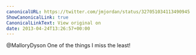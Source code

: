 ```yaml
---
canonicalURL: https://twitter.com/jmjordan/status/327051034113490945
ShowCanonicalLink: true
CanonicalLinkText: View original on
date: 2013-04-24T13:26:57+00:00
---
```

@MalloryDyson One of the things I miss the least!